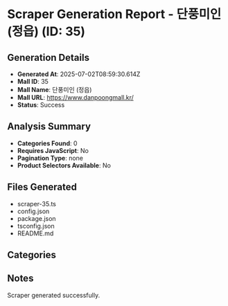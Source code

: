 # Scraper Generation Report - 단풍미인 (정읍) (ID: 35)

## Generation Details
- **Generated At**: 2025-07-02T08:59:30.614Z
- **Mall ID**: 35
- **Mall Name**: 단풍미인 (정읍)
- **Mall URL**: https://www.danpoongmall.kr/
- **Status**: Success

## Analysis Summary
- **Categories Found**: 0
- **Requires JavaScript**: No
- **Pagination Type**: none
- **Product Selectors Available**: No

## Files Generated
- scraper-35.ts
- config.json
- package.json
- tsconfig.json
- README.md

## Categories



## Notes
Scraper generated successfully.
